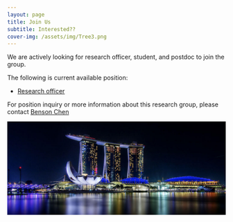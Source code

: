 ```yaml
---
layout: page
title: Join Us
subtitle: Interested??
cover-img: /assets/img/Tree3.png
---
```


We are actively looking for research officer, student, and postdoc to join the group.

The following is current available position:
- [Research officer](https://careers.a-star.edu.sg/JobDetails.aspx?ID=jljc0PepikUCHh1JmCzzMA%3d%3d)

For position inquiry or more information about this research group, please contact [Benson Chen](mailto:benson_chen@gis.a-star.edu.sg)

![Image of bay](/assets/img/marina_bay2.png)

